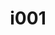 ---
title: i001
text: Quando suona il campanello di casa
options:
  a: 
    text: ti sbrighi ad aprire per vedere chi è
    dimension: E
  b:
    text: ti aspetti che qualcun altro si occupi della faccenda
    dimension: I
---